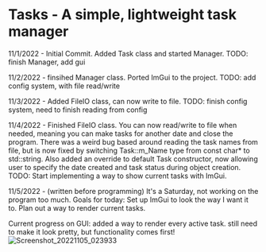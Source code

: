 # Tasks - A simple, lightweight task manager

11/1/2022 - Initial Commit. Added Task class and started Manager. TODO: finish Manager, add gui

11/2/2022 - finsihed Manager class. Ported ImGui to the project. TODO: add config system, with file read/write

11/3/2022 - Added FileIO class, can now write to file. TODO: finish config system, need to finish reading from config

11/4/2022 - Finished FileIO class. You can now read/write to file when needed, meaning you can make tasks for another date and close the program. There was a weird bug based around reading the task names from file, but is now fixed by switching Task::m_Name type from const char* to std::string. Also added an override to default Task constructor, now allowing user to specify the date created and task status during object creation. TODO: Start implementing a way to show current tasks with ImGui.

11/5/2022 - (written before programming) It's a Saturday, not working on the program too much. Goals for today: Set up ImGui to look the way I want it to. Plan out a way to render current tasks.

Current progress on GUI: added a way to render every active task. still need to make it look pretty, but functionality comes first!
![Screenshot_20221105_023933](https://user-images.githubusercontent.com/117470530/200140444-0870bb7e-0889-4923-99f7-0b9dc46f7d19.png)
